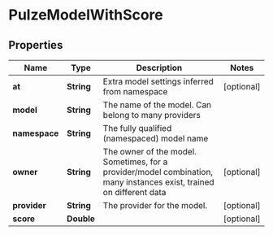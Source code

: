 

# PulzeModelWithScore


## Properties

| Name | Type | Description | Notes |
|------------ | ------------- | ------------- | -------------|
|**at** | **String** | Extra model settings inferred from namespace |  [optional] |
|**model** | **String** | The name of the model. Can belong to many providers |  |
|**namespace** | **String** | The fully qualified (namespaced) model name |  |
|**owner** | **String** | The owner of the model. Sometimes, for a provider/model combination, many instances exist, trained on different data |  [optional] |
|**provider** | **String** | The provider for the model. |  [optional] |
|**score** | **Double** |  |  [optional] |



